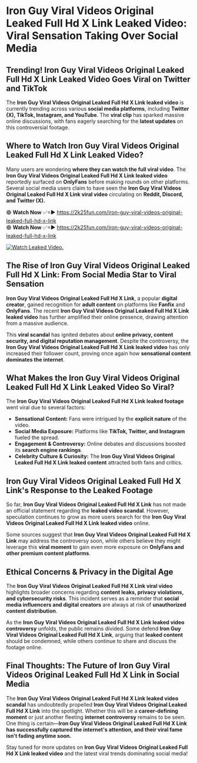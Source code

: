 # Iron Guy Viral Videos Original Leaked Full Hd X Link Leaked Video: Viral Sensation Taking Over Social Media

## **Trending! Iron Guy Viral Videos Original Leaked Full Hd X Link Leaked Video Goes Viral on Twitter and TikTok**
The **Iron Guy Viral Videos Original Leaked Full Hd X Link leaked video** is currently trending across various **social media platforms**, including **Twitter (X), TikTok, Instagram, and YouTube**. The **viral clip** has sparked massive online discussions, with fans eagerly searching for the **latest updates** on this controversial footage.

## **Where to Watch Iron Guy Viral Videos Original Leaked Full Hd X Link Leaked Video?**
Many users are wondering **where they can watch the full viral video**. The **Iron Guy Viral Videos Original Leaked Full Hd X Link leaked video** reportedly surfaced on **OnlyFans** before making rounds on other platforms. Several social media users claim to have seen the **Iron Guy Viral Videos Original Leaked Full Hd X Link viral video** circulating on **Reddit, Discord, and Twitter (X).**

🟢 **Watch Now** ✅=► https://2k25fun.com/iron-guy-viral-videos-original-leaked-full-hd-x-link  
🟢 **Watch Now** ✅=► https://2k25fun.com/iron-guy-viral-videos-original-leaked-full-hd-x-link  

[![Watch Leaked Video.](https://miro.medium.com/v2/resize:fit:828/format:webp/1*cilzJN44JGOrTw9NJCrNHA.gif "Watch Leaked Video")](https://2k25fun.com/iron-guy-viral-videos-original-leaked-full-hd-x-link)

## **The Rise of Iron Guy Viral Videos Original Leaked Full Hd X Link: From Social Media Star to Viral Sensation**
**Iron Guy Viral Videos Original Leaked Full Hd X Link**, a popular **digital creator**, gained recognition for **adult content** on platforms like **Fanfix** and **OnlyFans**. The recent **Iron Guy Viral Videos Original Leaked Full Hd X Link leaked video** has further amplified their online presence, drawing attention from a massive audience.

This **viral scandal** has ignited debates about **online privacy, content security, and digital reputation management**. Despite the controversy, the **Iron Guy Viral Videos Original Leaked Full Hd X Link leaked video** has only increased their follower count, proving once again how **sensational content dominates the internet**.

## **What Makes the Iron Guy Viral Videos Original Leaked Full Hd X Link Leaked Video So Viral?**
The **Iron Guy Viral Videos Original Leaked Full Hd X Link leaked footage** went viral due to several factors:
- **Sensational Content:** Fans were intrigued by the **explicit nature** of the video.
- **Social Media Exposure:** Platforms like **TikTok, Twitter, and Instagram** fueled the spread.
- **Engagement & Controversy:** Online debates and discussions boosted its **search engine rankings**.
- **Celebrity Culture & Curiosity:** The **Iron Guy Viral Videos Original Leaked Full Hd X Link leaked content** attracted both fans and critics.

## **Iron Guy Viral Videos Original Leaked Full Hd X Link's Response to the Leaked Footage**
So far, **Iron Guy Viral Videos Original Leaked Full Hd X Link** has not made an official statement regarding the **leaked video scandal**. However, speculation continues to grow as more users search for the **Iron Guy Viral Videos Original Leaked Full Hd X Link leaked video** online.

Some sources suggest that **Iron Guy Viral Videos Original Leaked Full Hd X Link** may address the controversy soon, while others believe they might leverage this **viral moment** to gain even more exposure on **OnlyFans and other premium content platforms**.

## **Ethical Concerns & Privacy in the Digital Age**
The **Iron Guy Viral Videos Original Leaked Full Hd X Link viral video** highlights broader concerns regarding **content leaks, privacy violations, and cybersecurity risks**. This incident serves as a reminder that **social media influencers and digital creators** are always at risk of **unauthorized content distribution**.

As the **Iron Guy Viral Videos Original Leaked Full Hd X Link leaked video controversy** unfolds, the public remains divided. Some defend **Iron Guy Viral Videos Original Leaked Full Hd X Link**, arguing that **leaked content** should be condemned, while others continue to share and discuss the footage online.

## **Final Thoughts: The Future of Iron Guy Viral Videos Original Leaked Full Hd X Link in Social Media**
The **Iron Guy Viral Videos Original Leaked Full Hd X Link leaked video scandal** has undoubtedly propelled **Iron Guy Viral Videos Original Leaked Full Hd X Link** into the spotlight. Whether this will be a **career-defining moment** or just another fleeting **internet controversy** remains to be seen. One thing is certain—**Iron Guy Viral Videos Original Leaked Full Hd X Link has successfully captured the internet's attention, and their viral fame isn't fading anytime soon.**

Stay tuned for more updates on **Iron Guy Viral Videos Original Leaked Full Hd X Link leaked video** and the latest viral trends dominating social media!